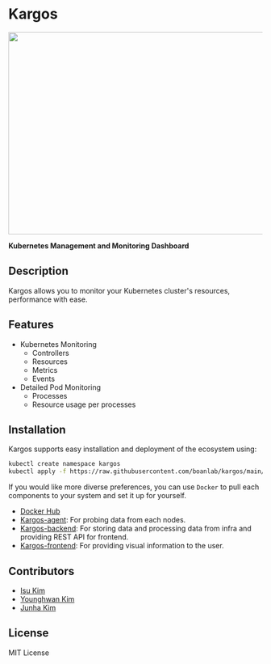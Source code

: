 # Kargos

<p align="center"><img src="https://user-images.githubusercontent.com/88774925/218298174-d067dcca-1a9b-4519-ab8e-e2f451966ce9.png" height="400" width="700"></p>

**Kubernetes Management and Monitoring Dashboard**

## Description
Kargos allows you to monitor your Kubernetes cluster's resources, performance with ease.


## Features
- Kubernetes Monitoring
	- Controllers
	- Resources
	- Metrics
	- Events
- Detailed Pod Monitoring
	- Processes
	- Resource usage per processes


## Installation
Kargos supports easy installation and deployment of the ecosystem using:
```bash
kubectl create namespace kargos
kubectl apply -f https://raw.githubusercontent.com/boanlab/kargos/main/kargos.yaml
```

If you would like more diverse preferences, you can use `Docker` to pull each components to your system and set it up for yourself. 
- [Docker Hub](https://hub.docker.com/u/kargos)
- [Kargos-agent](./kargos-agent): For probing data from each nodes.
- [Kargos-backend](./kargos-backend): For storing data and processing data from infra and providing REST API for frontend.
- [Kargos-frontend](./kargos-backend): For providing visual information to the user.




## Contributors
- [Isu Kim](https://github.com/isu-kim)
- [Younghwan Kim](https://github.com/royroyee)
- [Junha Kim](https://github.com/kim-wnsgk)

## License
MIT License
